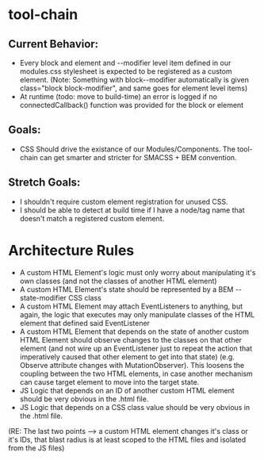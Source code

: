 # tool-chain
## Current Behavior:
- Every block and element and --modifier level item defined in our modules.css stylesheet is expected to be registered as a custom element.
(Note: Something with block--modifier automatically is given class="block block-modifier", and same goes for element level items)
- At runtime (todo: move to build-time) an error is logged if no connectedCallback() function was provided for the block or element

## Goals:
- CSS Should drive the existance of our Modules/Components. The tool-chain can get smarter and stricter for SMACSS + BEM convention.

## Stretch Goals:
- I shouldn't require custom element registration for unused CSS.
- I should be able to detect at build time if I have a node/tag name that doesn't match a registered custom element.

# Architecture Rules

- A custom HTML Element's logic must only worry about manipulating it's own classes (and not the classes of another HTML element)
- A custom HTML Element's state should be represented by a BEM --state-modifier CSS class
- A custom HTML Element may attach EventListeners to anything, but again, the logic that executes may only manipulate classes of the HTML element that defined said EventListener
- A custom HTML Element that depends on the state of another custom HTML Element should observe changes to the classes on that other element (and not wire up an EventListener just to repeat the action that imperatively caused that other element to get into that state) (e.g. Observe attribute changes with MutationObserver). This loosens the coupling between the two HTML elements, in case another mechanism can cause target element to move into the target state.
- JS Logic that depends on an ID of another custom HTML element should be very obvious in the .html file.
- JS Logic that depends on a CSS class value should be very obvious in the .html file.

(RE: The last two points --> a custom HTML element changes it's class or it's IDs, that blast radius is at least scoped to the HTML files and isolated from the JS files)